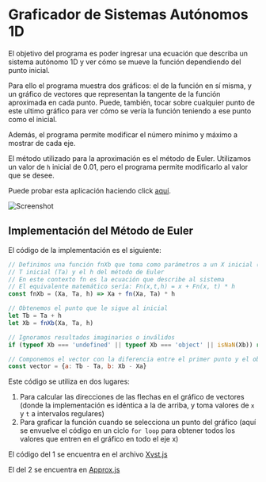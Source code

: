 # Graficador de Sistemas Autónomos 1D
El objetivo del programa es poder ingresar una ecuación que describa un sistema
autónomo 1D y ver cómo se mueve la función dependiendo del punto inicial.

Para ello el programa muestra dos gráficos: el de la función en sí misma, y un 
gráfico de vectores que representan la tangente de la función aproximada en 
cada punto. Puede, también, tocar sobre cualquier punto de este ultimo gráfico
para ver cómo se vería la función teniendo a ese punto como el inicial.

Además, el programa permite modificar el número mínimo y máximo a mostrar de 
cada eje.

El método utilizado para la aproximación es el método de Euler. Utilizamos un
valor de `h` inicial de 0.01, pero el programa permite modificarlo al valor que
se desee.

Puede probar esta aplicación haciendo click [aquí](https://modelado-2019-1c.herokuapp.com/).

![Screenshot](http://g.recordit.co/p1s3grdeRU.gif)

## Implementación del Método de Euler
El código de la implementación es el siguiente:
```javascript
// Definimos una función fnXb que toma como parámetros a un X inicial (Xa), un
// T inicial (Ta) y el h del método de Euler
// En este contexto fn es la ecuación que describe al sistema
// El equivalente matemático sería: Fn(x,t,h) = x + Fn(x, t) * h
const fnXb = (Xa, Ta, h) => Xa + fn(Xa, Ta) * h

// Obtenemos el punto que le sigue al inicial
let Tb = Ta + h
let Xb = fnXb(Xa, Ta, h)

// Ignoramos resultados imaginarios o inválidos
if (typeof Xb === 'undefined' || typeof Xb === 'object' || isNaN(Xb)) return null

// Componemos el vector con la diferencia entre el primer punto y el obtenido
const vector = {a: Tb - Ta, b: Xb - Xa}
```
Este código se utiliza en dos lugares: 
1. Para calcular las direcciones de las flechas en el gráfico de vectores 
(donde la implementación es idéntica a la de arriba, y toma valores de `x` y 
`t` a intervalos regulares)
2. Para graficar la función cuando se selecciona un punto del gráfico (aquí se
envuelve el código en un ciclo `for loop` para obtener todos los valores que
entren en el gráfico en todo el eje x)

El código del 1 se encuentra en el archivo [Xvst.js](\src\graphers\Xvst.js)

El del 2 se encuentra en [Approx.js](\src\graphers\Approx.js)
